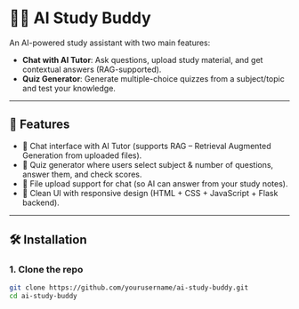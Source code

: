 # 🧑‍🏫 AI Study Buddy

An AI-powered study assistant with two main features:
- **Chat with AI Tutor**: Ask questions, upload study material, and get contextual answers (RAG-supported).
- **Quiz Generator**: Generate multiple-choice quizzes from a subject/topic and test your knowledge.

---

## 🚀 Features
- 💬 Chat interface with AI Tutor (supports RAG – Retrieval Augmented Generation from uploaded files).
- 📝 Quiz generator where users select subject & number of questions, answer them, and check scores.
- 📂 File upload support for chat (so AI can answer from your study notes).
- 🎨 Clean UI with responsive design (HTML + CSS + JavaScript + Flask backend).

---

## 🛠️ Installation

### 1. Clone the repo
```bash
git clone https://github.com/yourusername/ai-study-buddy.git
cd ai-study-buddy
